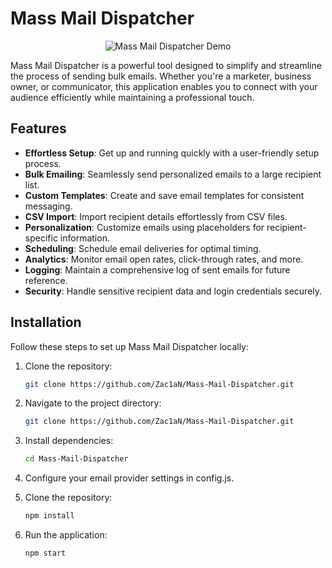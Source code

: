 # Mass Mail Dispatcher

<p align="center">
  <img src="demo.gif" alt="Mass Mail Dispatcher Demo">
</p>

Mass Mail Dispatcher is a powerful tool designed to simplify and streamline the process of sending bulk emails. Whether you're a marketer, business owner, or communicator, this application enables you to connect with your audience efficiently while maintaining a professional touch.

## Features

- **Effortless Setup**: Get up and running quickly with a user-friendly setup process.
- **Bulk Emailing**: Seamlessly send personalized emails to a large recipient list.
- **Custom Templates**: Create and save email templates for consistent messaging.
- **CSV Import**: Import recipient details effortlessly from CSV files.
- **Personalization**: Customize emails using placeholders for recipient-specific information.
- **Scheduling**: Schedule email deliveries for optimal timing.
- **Analytics**: Monitor email open rates, click-through rates, and more.
- **Logging**: Maintain a comprehensive log of sent emails for future reference.
- **Security**: Handle sensitive recipient data and login credentials securely.

## Installation

Follow these steps to set up Mass Mail Dispatcher locally:

1. Clone the repository:

   ```bash
   git clone https://github.com/Zac1aN/Mass-Mail-Dispatcher.git

2. Navigate to the project directory:

   ```bash
   git clone https://github.com/Zac1aN/Mass-Mail-Dispatcher.git

3. Install dependencies:

   ```bash
   cd Mass-Mail-Dispatcher
   
4.  Configure your email provider settings in config.js.

5. Clone the repository:

   ```bash
   npm install

6. Run the application:

   ```bash
   npm start


